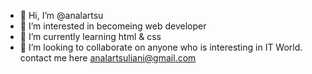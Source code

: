 - 👋 Hi, I’m @analartsu
- 👀 I’m interested in becomeing web developer 
- 🌱 I’m currently learning html & css
- 💞️ I’m looking to collaborate on anyone who is interesting in IT World.
contact me here analartsuliani@gmail.com

<!---
analartsu/analartsu is a ✨ special ✨ repository because its `README.md` (this file) appears on your GitHub profile.
You can click the Preview link to take a look at your changes.
--->
